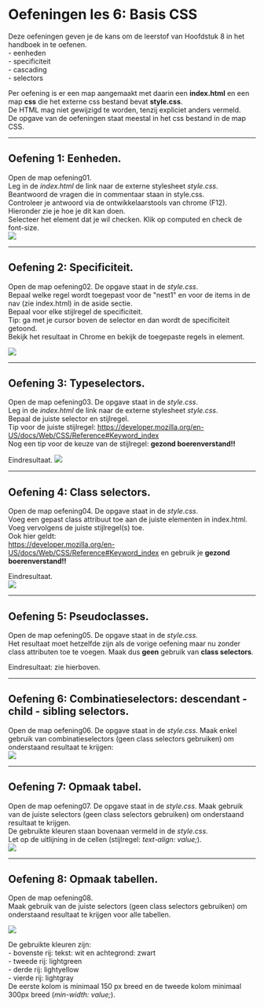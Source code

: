 # Oefeningen les 6: Basis CSS

Deze oefeningen geven je de kans om de leerstof van Hoofdstuk 8 in het handboek in te oefenen.      
    - eenheden   
    - specificiteit     
    - cascading     
    - selectors            
            
Per oefening is er een map aangemaakt met daarin een **index.html** en een map **css** die het externe css bestand bevat **style.css**.     
De HTML mag niet gewijzigd te worden, tenzij expliciet anders vermeld.   
De opgave van de oefeningen staat meestal in het css bestand in de map CSS.      

-----

## Oefening 1: Eenheden.

Open de map oefening01.       
Leg in de *index.html* de link naar de externe stylesheet *style.css*.      
Beantwoord de vragen die in commentaar staan in style.css.     
Controleer je antwoord via de ontwikkelaarstools van chrome (F12).      
Hieronder zie je hoe je dit kan doen.    
Selecteer het element dat je wil checken. Klik op computed en check de font-size.     
![](images/11.png)       


-----

## Oefening 2: Specificiteit.

Open de map oefening02. De opgave staat in de *style.css*.           
Bepaal welke regel wordt toegepast voor de "nest1" en voor de items in de nav (zie index.html) in de aside sectie.     
Bepaal voor elke stijlregel de specificiteit.                      
Tip: ga met je cursor boven de selector en dan wordt de specificiteit getoond.            
Bekijk het resultaat in Chrome en bekijk de toegepaste regels in element.

![](images/21.png)          
        

-----

## Oefening 3: Typeselectors.

Open de map oefening03. De opgave staat in de *style.css*.      
Leg in de *index.html* de link naar de externe stylesheet *style.css*.          
Bepaal de juiste selector en stijlregel.    
Tip voor de juiste stijlregel: https://developer.mozilla.org/en-US/docs/Web/CSS/Reference#Keyword_index      
Nog een tip voor de keuze van de stijlregel: **gezond boerenverstand!!**

Eindresultaat.
![](images/31.png)          
        

-----
## Oefening 4: Class selectors.

Open de map oefening04. De opgave staat in de *style.css*.                
Voeg een gepast class attribuut toe aan de juiste elementen in index.html.     
Voeg vervolgens de juiste stijlregel(s) toe.    
Ook hier geldt:    
https://developer.mozilla.org/en-US/docs/Web/CSS/Reference#Keyword_index en gebruik je **gezond boerenverstand!!**

Eindresultaat.      
![](images/41.png)            


-----
## Oefening 5: Pseudoclasses.

Open de map oefening05. De opgave staat in de *style.css*.           
Het resultaat moet hetzelfde zijn als de vorige oefening maar 
nu zonder class attributen toe te voegen. Maak dus **geen** gebruik van **class selectors**.       

Eindresultaat: zie hierboven.
        

-----
## Oefening 6: Combinatieselectors: descendant - child - sibling selectors.

Open de map oefening06. De opgave staat in de *style.css*. 
Maak enkel gebruik van combinatieselectors (geen class selectors gebruiken) om onderstaand resultaat te krijgen:      
![](images/61.png)       

        

-----
## Oefening 7: Opmaak tabel.

Open de map oefening07. De opgave staat in de *style.css*. 
Maak gebruik van de juiste selectors (geen class selectors gebruiken) om onderstaand resultaat te krijgen.        
De gebruikte kleuren staan bovenaan vermeld in de *style.css*.     
Let op de uitlijning in de cellen (stijlregel: *text-align: value;*).            
![](images/71.png)       


-----
## Oefening 8: Opmaak tabellen.

Open de map oefening08.  
Maak gebruik van de juiste selectors (geen class selectors gebruiken) om onderstaand resultaat te krijgen voor alle tabellen.        
          
![](images/81.png)

De gebruikte kleuren zijn:      
    - bovenste rij: tekst: wit en achtegrond: zwart                
    - tweede rij: lightgreen               
    - derde rij: lightyellow                  
    - vierde rij: lightgray                             
De eerste kolom is minimaal 150 px breed en de tweede kolom minimaal 300px breed (*min-width: value;*).      
  
